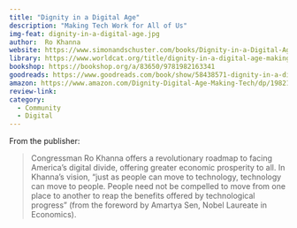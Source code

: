 ```yaml
---
title: "Dignity in a Digital Age"
description: "Making Tech Work for All of Us"
img-feat: dignity-in-a-digital-age.jpg
author:  Ro Khanna
website: https://www.simonandschuster.com/books/Dignity-in-a-Digital-Age/Ro-Khanna/9781982163341
library: https://www.worldcat.org/title/dignity-in-a-digital-age-making-tech-work-for-all-of-us/oclc/1277128433&referer=brief_results
bookshop: https://bookshop.org/a/83650/9781982163341
goodreads: https://www.goodreads.com/book/show/58438571-dignity-in-a-digital-age
amazon: https://www.amazon.com/Dignity-Digital-Age-Making-Tech/dp/1982163348/ref=sr_1_1?crid=VUET80A62JK3&keywords=Dignity+in+a+Digital+Age&qid=1650920748&sprefix=dignity+in+a+digital+age%2Caps%2C534&sr=8-1
review-link: 
category:
  - Community
  - Digital
---
```


From the publisher:

> Congressman Ro Khanna offers a revolutionary roadmap to facing America’s digital divide, offering greater economic prosperity to all. In Khanna’s vision, “just as people can move to technology, technology can move to people. People need not be compelled to move from one place to another to reap the benefits offered by technological progress” (from the foreword by Amartya Sen, Nobel Laureate in Economics).